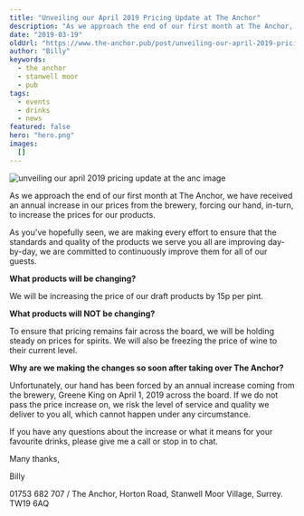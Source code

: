 ```yaml
---
title: "Unveiling our April 2019 Pricing Update at The Anchor"
description: "As we approach the end of our first month at The Anchor, we have received an annual increase in our prices from the brewery, forcing our hand, in-turn, to increase the prices for our products.As you've hopefully seen, we are making every effort to ensure that the standards and quality of the products we serve you all are improving day-by-day, we are committed to continuously improve them for all of our guests.What products will be changing?We will be increasing the price of our draft products by"
date: "2019-03-19"
oldUrl: "https://www.the-anchor.pub/post/unveiling-our-april-2019-pricing-update-at-the-anc"
author: "Billy"
keywords:
  - the anchor
  - stanwell moor
  - pub
tags:
  - events
  - drinks
  - news
featured: false
hero: "hero.png"
images:
  []
---
```


  

![unveiling our april 2019 pricing update at the anc image](/content/blog/unveiling-our-april-2019-pricing-update-at-the-anc/hero.png)

As we approach the end of our first month at The Anchor, we have received an annual increase in our prices from the brewery, forcing our hand, in-turn, to increase the prices for our products.

  

As you've hopefully seen, we are making every effort to ensure that the standards and quality of the products we serve you all are improving day-by-day, we are committed to continuously improve them for all of our guests.

**What products will be changing?**

We will be increasing the price of our draft products by 15p per pint.

  

**What products will NOT be changing?**

To ensure that pricing remains fair across the board, we will be holding steady on prices for spirits. We will also be freezing the price of wine to their current level.

  

**Why are we making the changes so soon after taking over The Anchor?**

Unfortunately, our hand has been forced by an annual increase coming from the brewery, Greene King on April 1, 2019 across the board. If we do not pass the price increase on, we risk the level of service and quality we deliver to you all, which cannot happen under any circumstance.

  

If you have any questions about the increase or what it means for your favourite drinks, please give me a call or stop in to chat.

  

Many thanks,

  

Billy

01753 682 707 / The Anchor, Horton Road, Stanwell Moor Village, Surrey. TW19 6AQ

